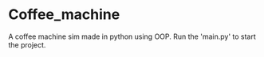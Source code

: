 # Coffee_machine
A coffee machine sim made in python using OOP.
Run the 'main.py' to start the project.
